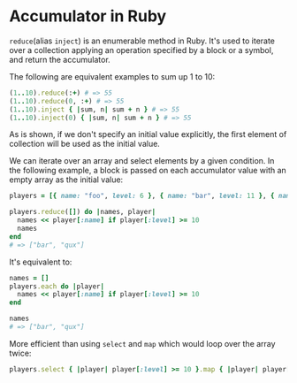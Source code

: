 # Accumulator in Ruby

`reduce`(alias `inject`) is an enumerable method in Ruby. It's used to iterate over a collection applying an operation specified by a block or a symbol, and return the accumulator.

The following are equivalent examples to sum up 1 to 10:

```ruby
(1..10).reduce(:+) # => 55
(1..10).reduce(0, :+) # => 55
(1..10).inject { |sum, n| sum + n } # => 55
(1..10).inject(0) { |sum, n| sum + n } # => 55
```

As is shown, if we don't specify an initial value explicitly, the first element of collection will be used as the initial value.

We can iterate over an array and select elements by a given condition. In the following example, a block is passed on each accumulator value with an empty array as the initial value:

```ruby
players = [{ name: "foo", level: 6 }, { name: "bar", level: 11 }, { name: "baz", level: 8 }, { name: "qux", level: 12 }]

players.reduce([]) do |names, player|
  names << player[:name] if player[:level] >= 10
  names
end
# => ["bar", "qux"]
```

It's equivalent to:

```ruby
names = []
players.each do |player|
  names << player[:name] if player[:level] >= 10
end

names
# => ["bar", "qux"]
```

More efficient than using `select` and `map` which would loop over the array twice:

```ruby
players.select { |player| player[:level] >= 10 }.map { |player| player[:name] } # => ["bar", "qux"]
```
